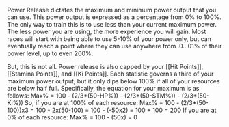 Power Release dictates the maximum and minimum power output that you can use. This power output is expressed as a percentage from 0% to 100%. The only way to train this is to use less than your current maximum power. The less power you are using, the more experience you will gain. Most races will start with being able to use 5-10% of your power only, but can eventually reach a point where they can use anywhere from .0...01% of their power level, up to even 200%. 

But, this is not all. Power release is also capped by your [[Hit Points]], [[Stamina Points]], and [[Ki Points]]. Each statistic governs a third of your maximum power output, but it only dips below 100% if all of your resources are below half full. Specifically, the equation for your maximum is as follows:
Max% = 100 - (2/3*(50-HP%)) - (2/3*(50-STM%)) - (2/3*(50-KI%))
So, if you are at 100% of each resource:
Max% 
= 100 - (2/3*(50-100))x3
= 100 - 2x(50-100) 
= 100 - (-50x2) 
= 100 + 100 
= 200
If you are at 0% of each resource:
Max% = 100 - (50x) = 0